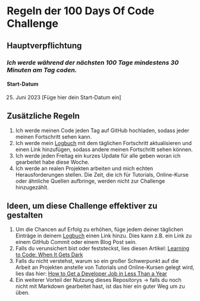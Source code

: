 # Regeln der 100 Days Of Code Challenge

## Hauptverpflichtung
### *Ich werde während der nächsten 100 Tage mindestens 30 Minuten am Tag coden.*

#### Start-Datum
25. Juni 2023 [Füge hier dein Start-Datum ein]

## Zusätzliche Regeln
1. Ich werde meinen Code jeden Tag auf GitHub hochladen, sodass jeder meinen Fortschritt sehen kann.
2. Ich werde mein [Logbuch](log.md) mit dem täglichen Fortschritt aktualisieren und einen Link hinzufügen, sodass andere meinen Fortschritt sehen können.
3. Ich werde jeden Freitag ein kurzes Update für alle geben woran ich gearbeitet habe diese Woche.
4. Ich werde an realen Projekten arbeiten und mich echten Herausforderungen stellen. Die Zeit, die ich für Tutorials, Online-Kurse oder ähnliche Quellen aufbringe, werden nicht zur Challenge hinzugezählt. 

## Ideen, um diese Challenge effektiver zu gestalten
1. Um die Chancen auf Erfolg zu erhöhen, füge jedem deiner täglichen Einträge in deinem [Logbuch](log.md) einen Link hinzu. Dies kann z.B. ein Link zu einem GitHub Commit oder einem Blog Post sein.
2. Falls du verunsichert bist oder feststeckst, lies diesen Artikel: [Learning to Code: When It Gets Dark](https://www.freecodecamp.org/news/learning-to-code-when-it-gets-dark-e485edfb58fd)
3. Falls du nicht verstehst, warum so ein großer Schwerpunkt auf die Arbeit an Projekten anstelle von Tutorials und Online-Kursen gelegt wird, lies das hier: [How to Get a Developer Job in Less Than a Year](https://www.freecodecamp.org/news/how-to-get-a-developer-job-in-less-than-a-year-c27bbfe71645)
4. Ein weiterer Vorteil der Nutzung dieses Repositorys -> falls du noch nicht mit Markdown gearbeitet hast, ist das hier ein guter Weg um zu üben.
